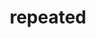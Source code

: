 ---
layout: recommendation
parent: Protein
title: repeated
definition: 
    Repeated sequence: a sequence where, compared to a reference sequence, a segment of <b>one or more</b> amino acids (the repeat unit) is present several times, one after the other.
discussion:
    Question?: Answer.
---